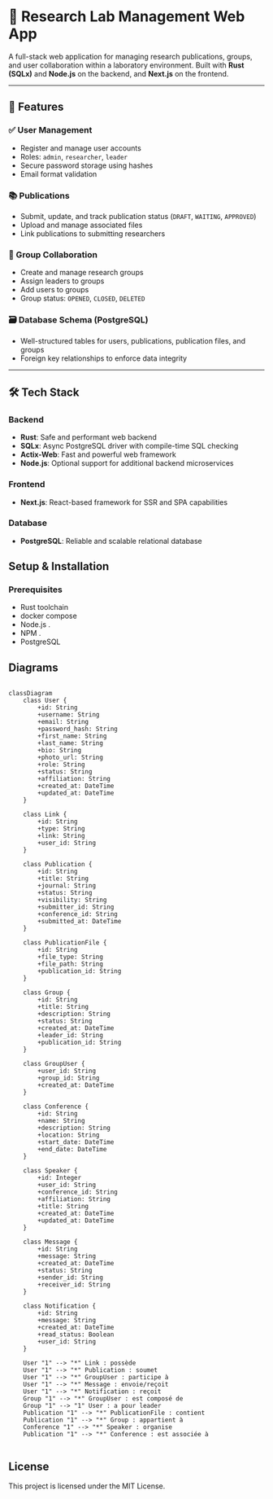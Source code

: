 # 🧪 Research Lab Management Web App

A full-stack web application for managing research publications, groups, and user collaboration within a laboratory environment. Built with **Rust (SQLx)** and **Node.js** on the backend, and **Next.js** on the frontend.

---

## 🚀 Features

### ✅ User Management
- Register and manage user accounts
- Roles: `admin`, `researcher`, `leader`
- Secure password storage using hashes
- Email format validation

### 📚 Publications
- Submit, update, and track publication status (`DRAFT`, `WAITING`, `APPROVED`)
- Upload and manage associated files
- Link publications to submitting researchers

### 👥 Group Collaboration
- Create and manage research groups
- Assign leaders to groups
- Add users to groups
- Group status: `OPENED`, `CLOSED`, `DELETED`

### 🗃️ Database Schema (PostgreSQL)
- Well-structured tables for users, publications, publication files, and groups
- Foreign key relationships to enforce data integrity

---

## 🛠️ Tech Stack

### Backend
- **Rust**: Safe and performant web backend
- **SQLx**: Async PostgreSQL driver with compile-time SQL checking
- **Actix-Web**: Fast and powerful web framework
- **Node.js**: Optional support for additional backend microservices

### Frontend
- **Next.js**: React-based framework for SSR and SPA capabilities

### Database
- **PostgreSQL**: Reliable and scalable relational database

## Setup & Installation

### Prerequisites
- Rust toolchain
- docker compose
- Node.js .
- NPM .
- PostgreSQL 

## Diagrams 

```mermaid

classDiagram
    class User {
        +id: String
        +username: String
        +email: String
        +password_hash: String
        +first_name: String
        +last_name: String
        +bio: String
        +photo_url: String
        +role: String
        +status: String
        +affiliation: String
        +created_at: DateTime
        +updated_at: DateTime
    }

    class Link {
        +id: String
        +type: String
        +link: String
        +user_id: String
    }

    class Publication {
        +id: String
        +title: String
        +journal: String
        +status: String
        +visibility: String
        +submitter_id: String
        +conference_id: String
        +submitted_at: DateTime
    }

    class PublicationFile {
        +id: String
        +file_type: String
        +file_path: String
        +publication_id: String
    }

    class Group {
        +id: String
        +title: String
        +description: String
        +status: String
        +created_at: DateTime
        +leader_id: String
        +publication_id: String
    }

    class GroupUser {
        +user_id: String
        +group_id: String
        +created_at: DateTime
    }

    class Conference {
        +id: String
        +name: String
        +description: String
        +location: String
        +start_date: DateTime
        +end_date: DateTime
    }

    class Speaker {
        +id: Integer
        +user_id: String
        +conference_id: String
        +affiliation: String
        +title: String
        +created_at: DateTime
        +updated_at: DateTime
    }

    class Message {
        +id: String
        +message: String
        +created_at: DateTime
        +status: String
        +sender_id: String
        +receiver_id: String
    }

    class Notification {
        +id: String
        +message: String
        +created_at: DateTime
        +read_status: Boolean
        +user_id: String
    }

    User "1" --> "*" Link : possède
    User "1" --> "*" Publication : soumet
    User "1" --> "*" GroupUser : participe à
    User "1" --> "*" Message : envoie/reçoit
    User "1" --> "*" Notification : reçoit
    Group "1" --> "*" GroupUser : est composé de
    Group "1" --> "1" User : a pour leader
    Publication "1" --> "*" PublicationFile : contient
    Publication "1" --> "*" Group : appartient à
    Conference "1" --> "*" Speaker : organise
    Publication "1" --> "*" Conference : est associée à


```

## License

This project is licensed under the MIT License.
